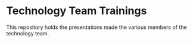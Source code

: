 # Technology Team Trainings

This repository holds the presentations made the various members of the technology team.

